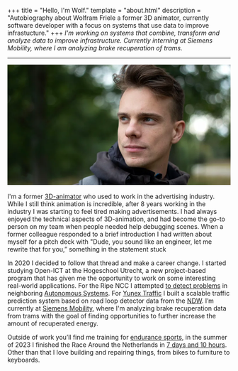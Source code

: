 +++
title = "Hello, I'm Wolf."
template = "about.html"
description = "Autobiography about Wolfram Friele a former 3D animator, currently software developer with a focus on systems that use data to improve infrastucture."
+++
_I'm working on systems that combine, transform and analyze data to improve infrastructure. Currently interning at Siemens Mobility, where I am analyzing brake recuperation of trams._

<hr>

![Portrait of Wolfram Friele](portrait-wolf.webp)

I'm a former [3D-animator](https://vimeo.com/261704101) who used to work in the advertising industry. While I still think animation is incredible, after 8 years working in the industry I was starting to feel tired making advertisements. I had always enjoyed the technical aspects of 3D-animation, and had become the go-to person on my team when people needed help debugging scenes. When a former colleague responded to a brief introduction I had written about myself for a pitch deck with "Dude, you sound like an engineer, let me rewrite that for you,” something in the statement stuck

In 2020 I decided to follow that thread and make a career change. I started studying Open-ICT at the Hogeschool Utrecht, a new project-based program that has given me the opportunity to work on some interesting real-world applications. For the Ripe NCC I attempted [to detect problems](https://ripe84.ripe.net/archives/video/798/) in neighboring [Autonomous Systems](https://www.ripe.net/manage-ips-and-asns/as-numbers/). For [Yunex Traffic](https://nl.yunextraffic.com/) I built a scalable traffic prediction system based on road loop detector data from the [NDW](https://www.ndw.nu/). I’m currently at [Siemens Mobility](https://www.mobility.siemens.com/nl/nl.html), where I'm analyzing brake recuperation data from trams with the goal of finding opportunities to further increase the amount of recuperated energy.

Outside of work you’ll find me training for [endurance sports](https://www.strava.com/athletes/35339524), in the summer of 2023 I finished the Race Around the Netherlands in [7 days and 10 hours](https://www.adventurebikeracing.com/ratngx/#results). Other than that I love building and repairing things, from bikes to furniture to keyboards.

